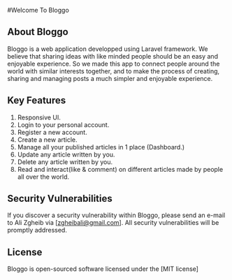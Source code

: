 #Welcome To Bloggo

## About Bloggo

Bloggo is a web application developped using Laravel framework. We believe that sharing ideas with like minded people should be an easy and enjoyable experience.
So we made this app to connect people around the world with similar interests together, and to make the process of creating, sharing and managing posts a much simpler
and enjoyable experience.


## Key Features

1. Responsive UI.
2. Login to your personal account.
3. Register a new account.
4. Create a new article.
5. Manage all your published articles in 1 place (Dashboard.)
6. Update any article written by you.
7. Delete any article written by you.
8. Read and interact(like & comment) on different articles made by people all over the world.

## Security Vulnerabilities

If you discover a security vulnerability within Bloggo, please send an e-mail to Ali Zgheib via [zgheibali@gmail.com]. All security vulnerabilities will be promptly addressed.

## License

Bloggo is open-sourced software licensed under the [MIT license]
